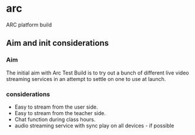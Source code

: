 # arc
ARC platform build

## Aim and init considerations
### Aim
The initial aim with Arc Test Build is to try out a bunch of different live video streaming services in an attempt to settle on one to use at launch. 

### considerations 
- Easy to stream from the user side.
- Easy to stream from the teacher side.
- Chat function during class hours.
- audio streaming service with sync play on all devices - if possible
